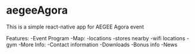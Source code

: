 # aegeeAgora

This is a simple react-native app for AEGEE Agora event

Features:
  -Event Program
  -Map:
    -locations
    -stores nearby
    -wifi locations
    -gym
  -More Info:
    -Contact information
    -Downloads
    -Bonus info
  -News
